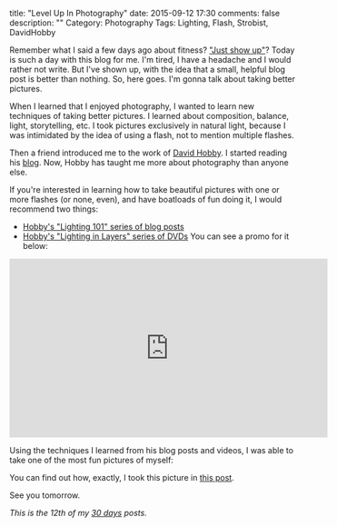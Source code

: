 title: "Level Up In Photography"
date: 2015-09-12 17:30
comments: false
description: ""
Category: Photography
Tags: Lighting, Flash, Strobist, DavidHobby

Remember what I said a few days ago about fitness? ["Just show up"][showUp]? Today is such a day with this blog for me. I'm tired, I have a headache and I would rather not write. But I've shown up, with the idea that a small, helpful blog post is better than nothing. So, here goes. I'm gonna talk about taking better pictures.

<!-- more -->

When I learned that I enjoyed photography, I wanted to learn new techniques of taking better pictures. I learned about composition, balance, light, storytelling, etc. I took pictures exclusively in natural light, because I was intimidated by the idea of using a flash, not to mention multiple flashes. 

Then a friend introduced me to the work of [David Hobby][]. I started reading his [blog][]. Now, Hobby has taught me more about photography than anyone else. 

If you're interested in learning how to take beautiful pictures with one or more flashes (or none, even), and have boatloads of fun doing it, I would recommend two things: 

* [Hobby's "Lighting 101" series of blog posts][l101]
* [Hobby's "Lighting in Layers" series of DVDs][lil] You can see a promo for it below: 

<iframe width="560" height="315" src="https://www.youtube.com/embed/sHXDPVPj4jw" frameborder="0" allowfullscreen></iframe>

Using the techniques I learned from his blog posts and videos, I was able to take one of the most fun pictures of myself: 

<!-- ai c /images/photos/hobbyBTS/resultBig.jpg /images/photos/hobbyBTS/result.jpg 640 361 A multi-flash picture. -->

You can find out how, exactly, I took this picture in [this post][].

See you tomorrow.

_This is the 12th of my [30 days][] posts._

[30 days]: /2015/08/31/30-days/
[showUp]: /2015/09/05/what-i-learned-about-fitness/
[David Hobby]: https://twitter.com/strobist
[blog]: http://strobist.blogspot.com/
[l101]: http://strobist.blogspot.com/2006/03/lighting-101.html
[lil]: http://www.lightinginlayers.com/
[this post]: /2014/02/01/recreating-david-hobbys-profile-pic/
